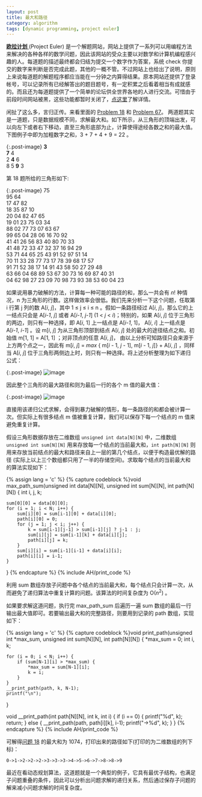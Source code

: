 ```yaml
---
layout: post
title: 最大和路径
category: algorithm
tags: [dynamic programming, project euler]
---
```

[**欧拉计划** ](https://projecteuler.net/) (Project Euler) 是一个解题网站，网站上提供了一系列可以用编程方法来解决的各种各样的数学问题，因此该网站的受众主要以对数学和计算机编程感兴趣的人。每道题的描述最终都会归结为提交一个数字作为答案，系统 check 你提交的数字来判断是否完成此题，其他的一概不管。不过网站上也给出了说明，原则上来说每道题的解题程序都应当能在一分钟之内算得结果。原本网站还提供了登录帐号，可以记录所有已经解答出的题目题号，有一定积累之后看着相当有成就感的。而且还为每道题提供了一个简单的论坛供全世界各地的人进行交流。可惜由于前段时间网站被黑，这些功能都暂时关闭了，[点这里](https://projecteuler.net/news)了解详情。

闲扯了这么多，言归正传。来看里面的 [Problem 18](https://projecteuler.net/problem=18) 和 [Problem 67](https://projecteuler.net/problem=67)。
两道题其实是一道题，只是数据规模不同，求解最大和。如下所示，从三角形的顶端出发，可以向左下或者右下移动，直至三角形底部为止，计算使得途经各数之和的最大值。下图例子中即为加粗数字之和，3 + 7 + 4 + 9 = 22 。

<!-- excerpt -->

{:.post-image}
**3**<br/>
**7** 4<br/>
2 **4** 6<br/>
8 5 **9** 3

第 18 题所给的三角形如下:

{:.post-image}
75<br/>
95 64<br/>
17 47 82<br/>
18 35 87 10<br/>
20 04 82 47 65<br/>
19 01 23 75 03 34<br/>
88 02 77 73 07 63 67<br/>
99 65 04 28 06 16 70 92<br/>
41 41 26 56 83 40 80 70 33<br/>
41 48 72 33 47 32 37 16 94 29<br/>
53 71 44 65 25 43 91 52 97 51 14<br/>
70 11 33 28 77 73 17 78 39 68 17 57<br/>
91 71 52 38 17 14 91 43 58 50 27 29 48<br/>
63 66 04 68 89 53 67 30 73 16 69 87 40 31<br/>
04 62 98 27 23 09 70 98 73 93 38 53 60 04 23

如果说用暴力破解的方法，计算每一种可能的路径的和，那么一共会有 *n*! 种情况，n 为三角形的行数。这样做效率会很低。我们先来分析一下这个问题，任取第 i 行第 j 列的数 A[*i*, *j*]，其中 1 &le; j &le; i &le; n 。假如一条路径经过 A[*i*, *j*]，那么它的上一结点只会是 A[*i-1*, *j*] 或者 A[*i-1*, *j-1*] (1 < *j* < *i*)；特别的，如果 A[*i*, *j*] 位于三角形的两边，则只有一种选择，即 A[*i*, 1] 上一结点是 A[*i-1*, 1]， A[*i*, *i*] 上一结点是 A[*i-1*, *i-1*] 。设 m[*i*, *j*] 为从三角形顶部到结点 A[*i*, *j*] 处的最大的途径结点之和。初始值 m[1, 1] = A[1, 1] ；对非顶点的任意 A[*i*, *j*]， 由以上分析可知路径只会来源于上方两个点之一，因此有 m[*i*, *j*] = *max* { m[*i* - 1, *j* - 1], m[*i* - 1, *j*]} + A[*i*, *j*] ，同样当 A[*i*, *j*] 位于三角形两侧边上时，则只有一种选择。将上述分析整理为如下递归公式：

{:.post-image}
![image]({{BASE_PATH}}/assets/posts/images/2014-07-03-formula1.png)

因此整个三角形的最大路径和则为最后一行的各个 m 值的最大值：

{:.post-image}
![image]({{BASE_PATH}}/assets/posts/images/2014-07-03-formula2.png)

直接用该递归公式求解，会得到暴力破解的情形，每一条路径的和都会被计算一次。但实际上有很多结点 m 值被重复计算，我们可以保存下每一个结点的 m 值来避免重复计算。

假设三角形数据存放在二维数组 `unsigned int data[N][N]` 中，二维数组 `unsigned int sum[N][N]` 用来存放每一个结点的当前最大和，`int path[N][N]` 则用来存放当前结点的最大和路径来自上一层的第几个结点，以便于构造最优解的路径 (实际上以上三个数组都只用了一半的存储空间)。求取每个结点的当前最大和的算法实现如下：

{% assign lang = 'c' %}
{% capture codeblock %}void max_path_sum(unsigned int data[N][N], unsigned int sum[N][N],
    int path[N][N])
{
    int i, j, k;

    sum[0][0] = data[0][0];
    for (i = 1; i < N; i++) {
        sum[i][0] = sum[i-1][0] + data[i][0];
        path[i][0] = 0;
        for (j = 1; j < i; j++) {
            k = sum[i-1][j-1] > sum[i-1][j] ? j-1 : j;
            sum[i][j] = sum[i-1][k] + data[i][j];
            path[i][j] = k;
        }
        sum[i][i] = sum[i-1][i-1] + data[i][i];
        path[i][i] = i-1;
    }
}
{% endcapture %}
{% include AH/print_code %}

利用 sum 数组存放子问题中各个结点的当前最大和，每个结点只会计算一次，从而避免了递归算法中重复计算的问题。该算法的时间复杂度为 O(*n*<sup>2</sup>) 。

如果要求解这道问题，执行完 max_path_sum 后遍历一遍 sum 数组的最后一行输出最大值即可。若要输出最大和的完整路径，则要用到记录的 path 数组，实现如下：

{% assign lang = 'c' %}
{% capture codeblock %}void print_path(unsigned int *max_sum, unsigned int sum[N][N], int path[N][N])
{
    *max_sum = 0;
    int i, k;

    for (i = 0; i < N; i++) {
        if (sum[N-1][i] > *max_sum) {
            *max_sum = sum[N-1][i];
            k = i;
        }
    }
    __print_path(path, k, N-1);
    printf("\n");
}

void __print_path(int path[N][N], int k, int i)
{
    if (i == 0) {
        printf("%d", k);
        return;
    } else {
        __print_path(path, path[i][k], i-1);
        printf("->%d", k);
    }
}
{% endcapture %}
{% include AH/print_code %}

可解得[问题 18](https://projecteuler.net/problem=18) 的最大和为 1074，打印出来的路径如下(打印的为二维数组的列下标)：

    0->1->2->2->2->3->3->3->4->5->6->7->8->8->9

最近在看动态规划算法，这道题就是一个典型的例子，它具有最优子结构，也满足子问题重叠的条件，因此可以分析出问题求解的递归关系，然后通过保存子问题的解来减小问题求解的时间复杂度。